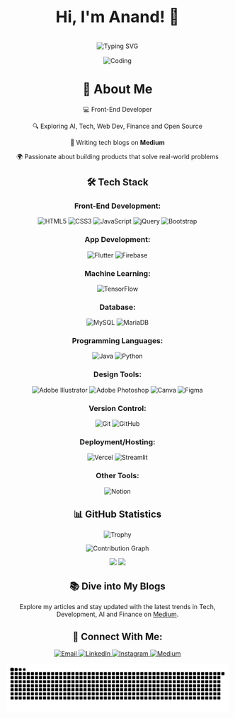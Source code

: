 <div align="center">
  <p style="font-size: 36px; font-weight: bold;">Hi, I'm Anand! 👋</p>
  <p align="center">
  <img src="https://readme-typing-svg.herokuapp.com?font=Fira+Code&weight=500&size=30&pause=1000&color=000000&center=true&vCenter=true&width=600&lines=Front-End+Developer+%F0%9F%8C%90;Tech+%26+Finance+Enthusiast+%F0%9F%92%BB%20%F0%9F%92%B0;Passionate+Learner+%F0%9F%9A%80;Writer+%F0%9F%93%9A" alt="Typing SVG" />
  </p>
  <img align="center" alt="Coding" width="400" src="https://user-images.githubusercontent.com/74038190/229223263-cf2e4b07-2615-4f87-9c38-e37600f8381a.gif">

  <h1>🚀 About Me</h1>
  <p>💻 Front-End Developer</p>
  <p>🔍 Exploring AI, Tech, Web Dev, Finance and Open Source</p>
  <p>📖 Writing tech blogs on <strong>Medium</strong></p>
  <p>🌍 Passionate about building products that solve real-world problems</p>

  <h2>🛠️ Tech Stack</h2>

 <h3>Front-End Development:</h3>
<p>
  <img src="https://img.shields.io/badge/html5-%23000000.svg?style=for-the-badge&logo=html5&logoColor=white" alt="HTML5"/>
  <img src="https://img.shields.io/badge/css3-%23000000.svg?style=for-the-badge&logo=css3&logoColor=white" alt="CSS3"/>
  <img src="https://img.shields.io/badge/javascript-%23000000.svg?style=for-the-badge&logo=javascript&logoColor=white" alt="JavaScript"/>
  <img src="https://img.shields.io/badge/jquery-%23000000.svg?style=for-the-badge&logo=jquery&logoColor=white" alt="jQuery"/>
  <img src="https://img.shields.io/badge/bootstrap-%23000000.svg?style=for-the-badge&logo=bootstrap&logoColor=white" alt="Bootstrap"/>
</p>

<h3>App Development:</h3>
<p>
  <img src="https://img.shields.io/badge/Flutter-%23000000.svg?style=for-the-badge&logo=Flutter&logoColor=white" alt="Flutter"/>
  <img src="https://img.shields.io/badge/firebase-%23000000.svg?style=for-the-badge&logo=firebase&logoColor=white" alt="Firebase"/>
</p>

<h3>Machine Learning:</h3>
<p>
  <img src="https://img.shields.io/badge/TensorFlow-%23000000.svg?style=for-the-badge&logo=TensorFlow&logoColor=white" alt="TensorFlow"/>
</p>

<h3>Database:</h3>
<p>
  <img src="https://img.shields.io/badge/mysql-%23000000.svg?style=for-the-badge&logo=mysql&logoColor=white" alt="MySQL"/>
  <img src="https://img.shields.io/badge/MariaDB-%23000000.svg?style=for-the-badge&logo=mariadb&logoColor=white" alt="MariaDB"/>
</p>

<h3>Programming Languages:</h3>
<p>
  <img src="https://img.shields.io/badge/java-%23000000.svg?style=for-the-badge&logo=openjdk&logoColor=white" alt="Java"/>
  <img src="https://img.shields.io/badge/python-%23000000.svg?style=for-the-badge&logo=python&logoColor=white" alt="Python"/>
</p>

<h3>Design Tools:</h3>
<p>
  <img src="https://img.shields.io/badge/adobe%20illustrator-%23000000.svg?style=for-the-badge&logo=adobe%20illustrator&logoColor=white" alt="Adobe Illustrator"/>
  <img src="https://img.shields.io/badge/adobe%20photoshop-%23000000.svg?style=for-the-badge&logo=adobe%20photoshop&logoColor=white" alt="Adobe Photoshop"/>
  <img src="https://img.shields.io/badge/Canva-%23000000.svg?style=for-the-badge&logo=Canva&logoColor=white" alt="Canva"/>
  <img src="https://img.shields.io/badge/figma-%23000000.svg?style=for-the-badge&logo=figma&logoColor=white" alt="Figma"/>
</p>

<h3>Version Control:</h3>
<p>
  <img src="https://img.shields.io/badge/git-%23000000.svg?style=for-the-badge&logo=git&logoColor=white" alt="Git"/>
  <img src="https://img.shields.io/badge/github-%23000000.svg?style=for-the-badge&logo=github&logoColor=white" alt="GitHub"/>
</p>

<h3>Deployment/Hosting:</h3>
<p>
  <img src="https://img.shields.io/badge/vercel-%23000000.svg?style=for-the-badge&logo=vercel&logoColor=white" alt="Vercel"/>
  <img src="https://img.shields.io/badge/Streamlit-%23000000.svg?style=for-the-badge&logo=Streamlit&logoColor=white" alt="Streamlit"/>
</p>

<h3>Other Tools:</h3>
<p>
  <img src="https://img.shields.io/badge/Notion-%23000000.svg?style=for-the-badge&logo=notion&logoColor=white" alt="Notion"/>
</p>


  <h2>📊 GitHub Statistics</h2>
  
 <p align="center">
    <img src="https://github-profile-trophy.vercel.app/?username=anandsundaramoorthysa&theme=black&no-frame=true&row=1&&margin-w=30&no-bg=true" alt="Trophy" />
</p>

<p align="center">
    <img src="https://github-readme-activity-graph.vercel.app/graph?username=anandsundaramoorthysa&theme=dark&hide_border=true&bg_color=000000&color=FFFFFF&line=FFFFFF&point=FFFFFF" alt="Contribution Graph" />
</p>

<div align="center">
    <img height="180em" src="https://github-readme-stats.vercel.app/api?username=anandsundaramoorthysa&show_icons=true&theme=dark&include_all_commits=true&count_private=true&bg_color=000000&text_color=FFFFFF&icon_color=FFFFFF"/>
    <img height="180em" src="https://github-readme-stats.vercel.app/api/top-langs/?username=anandsundaramoorthysa&layout=compact&langs_count=8&theme=dark&bg_color=000000&text_color=FFFFFF"/>
</div>

  <h2>📚 Dive into My Blogs</h2>
  <p>Explore my articles and stay updated with the latest trends in Tech, Development, AI and Finance on <a href="https://medium.com/@anandsundaramoorthysa" target="_blank">Medium</a>.</p>

  <h2>🤝 Connect With Me:</h2>
  <p align="center">
    <a href="mailto:sanand03072005@gmail.com">
      <img src="https://img.shields.io/badge/Email-%23000000.svg?style=for-the-badge&logo=gmail&logoColor=white" alt="Email"/>
    </a>
    <a href="https://www.linkedin.com/in/anandsundaramoorthysa/">
      <img src="https://img.shields.io/badge/LinkedIn-%23000000.svg?style=for-the-badge&logo=linkedin&logoColor=white" alt="LinkedIn"/>
    </a>
    <a href="https://www.instagram.com/anandsundaramoorthysa/">
      <img src="https://img.shields.io/badge/Instagram-%23000000.svg?style=for-the-badge&logo=instagram&logoColor=white" alt="Instagram"/>
    </a>
    <a href="https://medium.com/@anandsundaramoorthysa">
      <img src="https://img.shields.io/badge/Medium-%23000000.svg?style=for-the-badge&logo=medium&logoColor=white" alt="Medium"/>
    </a>
  </p>
  <picture>
  <source media="(prefers-color-scheme: dark)" srcset="github-snake-dark.svg" />
  <source media="(prefers-color-scheme: light)" srcset="github-snake.svg" />
  <img alt="snake" src="snake.svg" />
</picture>
</div>
